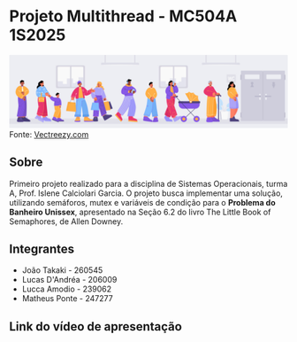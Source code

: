 # Projeto Multithread - MC504A 1S2025
<img src="decoracao_fila.jpg" alt="Desenho de pessoas na fila de um banheiro">
Fonte: <a href="https://pt.vecteezy.com/">Vectreezy.com</a>

## Sobre
Primeiro projeto realizado para a disciplina de Sistemas Operacionais, turma A, Prof. Islene Calciolari Garcia. O projeto busca implementar uma solução, utilizando semáforos, mutex e variáveis de condição para o <b>Problema do Banheiro Unissex</b>, apresentado na Seção 6.2 do livro The Little Book of Semaphores, de Allen Downey.
## Integrantes
<ul>
  <li>João Takaki - 260545</li>
  <li>Lucas D'Andréa - 206009</li>
  <li>Lucca Amodio - 239062</li>
  <li>Matheus Ponte - 247277</li>
</ul>

## Link do vídeo de apresentação

